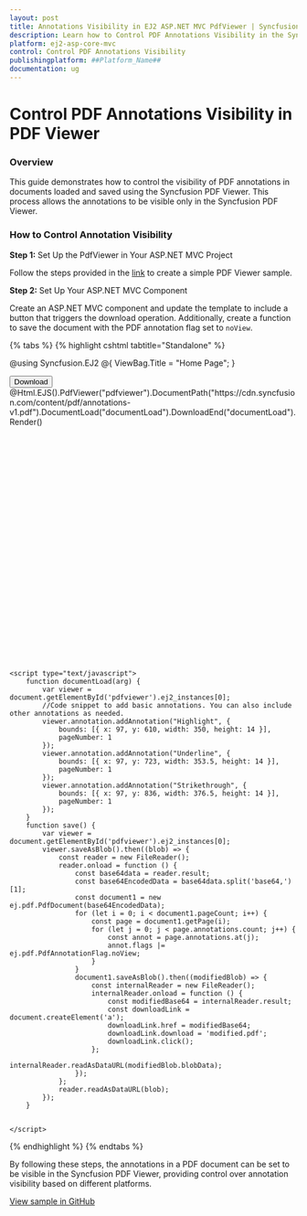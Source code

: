 ```yaml
---
layout: post  
title: Annotations Visibility in EJ2 ASP.NET MVC PdfViewer | Syncfusion  
description: Learn how to Control PDF Annotations Visibility in the Syncfusion ASP.NET MVC PDF Viewer component of Syncfusion Essential JS 2 and more.
platform: ej2-asp-core-mvc
control: Control PDF Annotations Visibility
publishingplatform: ##Platform_Name##
documentation: ug  
---
```


# Control PDF Annotations Visibility in PDF Viewer

### Overview

This guide demonstrates how to control the visibility of PDF annotations in documents loaded and saved using the Syncfusion PDF Viewer. This process allows the annotations to be visible only in the Syncfusion PDF Viewer.

### How to Control Annotation Visibility

**Step 1:** Set Up the PdfViewer in Your ASP.NET MVC Project

 Follow the steps provided in the [link](https://ej2.syncfusion.com/aspnetmvc/documentation/pdfviewer/getting-started) to create a simple PDF Viewer sample.

**Step 2:**  Set Up Your ASP.NET MVC Component

Create an ASP.NET MVC component and update the template to include a button that triggers the download operation. Additionally, create a function to save the document with the PDF annotation flag set to `noView`.

{% tabs %}
{% highlight cshtml tabtitle="Standalone" %}

@using Syncfusion.EJ2
@{
    ViewBag.Title = "Home Page";
}
<div>
    <div style="height:500px;width:100%;">
        <button onclick="save()">Download</button>
        <!-- Render PDF Viewer using the Html helper method -->
        @Html.EJS().PdfViewer("pdfviewer").DocumentPath("https://cdn.syncfusion.com/content/pdf/annotations-v1.pdf").DocumentLoad("documentLoad").DownloadEnd("documentLoad").Render()
    </div>
</div>

    <script type="text/javascript">
        function documentLoad(arg) {
            var viewer = document.getElementById('pdfviewer').ej2_instances[0];
            //Code snippet to add basic annotations. You can also include other annotations as needed.
            viewer.annotation.addAnnotation("Highlight", {
                bounds: [{ x: 97, y: 610, width: 350, height: 14 }],
                pageNumber: 1
            });
            viewer.annotation.addAnnotation("Underline", {
                bounds: [{ x: 97, y: 723, width: 353.5, height: 14 }],
                pageNumber: 1
            });
            viewer.annotation.addAnnotation("Strikethrough", {
                bounds: [{ x: 97, y: 836, width: 376.5, height: 14 }],
                pageNumber: 1
            });
        }
        function save() {
            var viewer = document.getElementById('pdfviewer').ej2_instances[0];
            viewer.saveAsBlob().then((blob) => {
                const reader = new FileReader();
                reader.onload = function () {
                    const base64data = reader.result;
                    const base64EncodedData = base64data.split('base64,')[1];
                    const document1 = new ej.pdf.PdfDocument(base64EncodedData);
                    for (let i = 0; i < document1.pageCount; i++) {
                        const page = document1.getPage(i);
                        for (let j = 0; j < page.annotations.count; j++) {
                            const annot = page.annotations.at(j);
                            annot.flags |= ej.pdf.PdfAnnotationFlag.noView;
                        }
                    }
                    document1.saveAsBlob().then((modifiedBlob) => {
                        const internalReader = new FileReader();
                        internalReader.onload = function () {
                            const modifiedBase64 = internalReader.result;
                            const downloadLink = document.createElement('a');
                            downloadLink.href = modifiedBase64;
                            downloadLink.download = 'modified.pdf';
                            downloadLink.click();
                        };
                        internalReader.readAsDataURL(modifiedBlob.blobData);
                    });
                };
                reader.readAsDataURL(blob);
            });
        }


    </script>

{% endhighlight %}
{% endtabs %}

By following these steps, the annotations in a PDF document can be set to be visible in the Syncfusion PDF Viewer, providing control over annotation visibility based on different platforms.

[View sample in GitHub](https://github.com/SyncfusionExamples/mvc-pdf-viewer-examples/tree/master/How%20to)